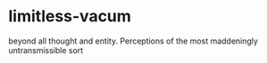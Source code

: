 # limitless-vacum
beyond all thought and entity. Perceptions of the most maddeningly untransmissible sort 
